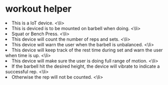 # workout helper

<li>This is a IoT device. <\li>
<li>This is deviced is to be mounted on barbell when doing. <\li>
<li>Squat or Bench Press. <\li>
<li> This device will count the number of reps and sets. <\li>
<li>This device will warn the user when the barbell is unbalanced. <\li>
<li>This device will keep track of the rest time during set and warn the user when time is up. <\li>
<li>This device will make sure the user is doing full range of motion. <\li>
<li>If the barbell hit the desired height, the device will vibrate to indicate a successful rep. <\li>
<li>Otherwise the rep will not be counted. <\li>
 












